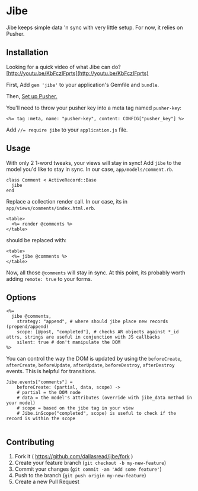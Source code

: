 # Jibe

Jibe keeps simple data 'n sync with very little setup. For now, it relies on Pusher.

## Installation

Looking for a quick video of what Jibe can do? [http://youtu.be/KbFczIFprts](http://youtu.be/KbFczIFprts)

First, Add `gem 'jibe'` to your application's Gemfile and `bundle`.

Then, [Set up Pusher.](https://github.com/pusher/pusher-gem)

You'll need to throw your pusher key into a meta tag named `pusher-key`:

```
<%= tag :meta, name: "pusher-key", content: CONFIG["pusher_key"] %>
```

Add `//= require jibe` to your `application.js` file.


## Usage

With only 2 1-word tweaks, your views will stay in sync!
Add `jibe` to the model you'd like to stay in sync. In our case, `app/models/comment.rb`.

```
class Comment < ActiveRecord::Base
  jibe
end
```

Replace a collection render call. In our case, its in `app/views/comments/index.html.erb`.

```
<table>
  <%= render @comments %>
</table>
```

should be replaced with:

```
<table>
  <%= jibe @comments %>
</table>
```

Now, all those `@comments` will stay in sync. At this point, its probably worth adding `remote: true` to your forms.

## Options

```
<%=
  jibe @comments, 
    strategy: "append", # where should jibe place new records (prepend/append)
    scope: [@post, "completed"], # checks AR objects against *_id attrs, strings are useful in conjunction with JS callbacks
    silent: true # don't manipulate the DOM
%>
```

You can control the way the DOM is updated by using the `beforeCreate`, `afterCreate`, `beforeUpdate`, `afterUpdate`, `beforeDestroy`, `afterDestroy` events. This is helpful for transitions.

```
Jibe.events["comments"] =
	beforeCreate: (partial, data, scope) ->
    # partial = the DOM node
    # data = the model's attributes (override with jibe_data method in your model)
    # scope = based on the jibe tag in your view
    # Jibe.inScope("completed", scope) is useful to check if the record is within the scope
    
```

## Contributing

1. Fork it ( https://github.com/dallasread/jibe/fork )
2. Create your feature branch (`git checkout -b my-new-feature`)
3. Commit your changes (`git commit -am 'Add some feature'`)
4. Push to the branch (`git push origin my-new-feature`)
5. Create a new Pull Request
